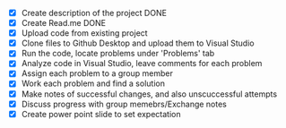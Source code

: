 - [x] Create description of the project DONE
- [x] Create Read.me DONE
- [X] Upload code from existing project 
- [X] Clone files to Github Desktop and upload them to Visual Studio 
- [X] Run the code, locate problems under 'Problems' tab 
- [X] Analyze code in Visual Studio, leave comments for each problem 
- [X] Assign each problem to a group member 
- [X] Work each problem and find a solution
- [X] Make notes of successful changes, and also unscuccessful attempts
- [X] Discuss progress with group memebrs/Exchange notes
- [X] Create power point slide to set expectation 
